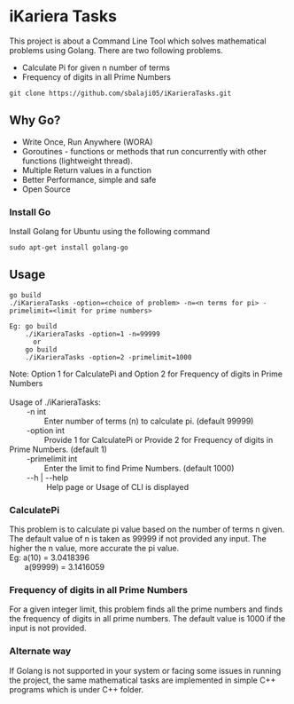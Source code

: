 # iKariera Tasks

This project is about a Command Line Tool which solves mathematical problems using Golang. There are two following problems.
  * Calculate Pi for given n number of terms
  * Frequency of digits in all Prime Numbers

```
git clone https://github.com/sbalaji05/iKarieraTasks.git
```

## Why Go?
  * Write Once, Run Anywhere (WORA)
  * Goroutines - functions or methods that run concurrently with other functions (lightweight thread).
  * Multiple Return values in a function
  * Better Performance, simple and safe
  * Open Source

### Install Go
Install Golang for Ubuntu using the following command
```
sudo apt-get install golang-go
```

## Usage

```
go build
./iKarieraTasks -option=<choice of problem> -n=<n terms for pi> -primelimit=<limit for prime numbers>

Eg: go build
    ./iKarieraTasks -option=1 -n=99999
      or
    go build
    ./iKarieraTasks -option=2 -primelimit=1000
```
Note: Option 1 for CalculatePi and Option 2 for Frequency of digits in Prime Numbers</br></br>
Usage of ./iKarieraTasks:</br>
  &nbsp;&nbsp;&nbsp;&nbsp;&nbsp;&nbsp;&nbsp;&nbsp;-n int </br>
  &nbsp;&nbsp;&nbsp;&nbsp;&nbsp;&nbsp;&nbsp;&nbsp;&nbsp;&nbsp;&nbsp;&nbsp;&nbsp;&nbsp;&nbsp;&nbsp;Enter number of terms (n) to calculate pi. (default 99999)</br>
  &nbsp;&nbsp;&nbsp;&nbsp;&nbsp;&nbsp;&nbsp;&nbsp;-option int</br>
  &nbsp;&nbsp;&nbsp;&nbsp;&nbsp;&nbsp;&nbsp;&nbsp;&nbsp;&nbsp;&nbsp;&nbsp;&nbsp;&nbsp;&nbsp;&nbsp;Provide 1 for CalculatePi or
	Provide 2 for Frequency of digits in Prime Numbers. (default 1)</br>
  &nbsp;&nbsp;&nbsp;&nbsp;&nbsp;&nbsp;&nbsp;&nbsp;-primelimit int</br>
  &nbsp;&nbsp;&nbsp;&nbsp;&nbsp;&nbsp;&nbsp;&nbsp;&nbsp;&nbsp;&nbsp;&nbsp;&nbsp;&nbsp;&nbsp;&nbsp;Enter the limit to find Prime Numbers. (default 1000)</br>
    &nbsp;&nbsp;&nbsp;&nbsp;&nbsp;&nbsp;&nbsp;&nbsp;--h | --help </br>
  &nbsp;&nbsp;&nbsp;&nbsp;&nbsp;&nbsp;&nbsp;&nbsp;&nbsp;&nbsp;&nbsp;&nbsp;&nbsp;&nbsp;&nbsp;&nbsp; Help page or Usage of CLI is displayed

### CalculatePi
This problem is to calculate pi value based on the number of terms n given. The default value of n is taken as 99999 if not provided any input. The higher the n value, more accurate the pi value. </br>
Eg: a(10) = 3.0418396 </br>
&nbsp;&nbsp;&nbsp;&nbsp;&nbsp;&nbsp;&nbsp;a(99999) = 3.1416059

### Frequency of digits in all Prime Numbers
For a given integer limit, this problem finds all the prime numbers and finds the frequency of digits in all prime numbers. The default value is 1000 if the input is not provided.

### Alternate way
  If Golang is not supported in your system or facing some issues in running the project, the same mathematical tasks are implemented in simple C++ programs which is under C++ folder.
